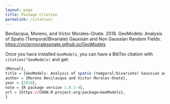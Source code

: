 ```yaml
---
layout: page
title: Package Citation
permalink: /citation/
---
```




Bevilacqua, Moreno, and Victor Morales-Onate. 2018. GeoModels: Analysis of Spatio (Temporal/Bivariate) Gaussian and Non Gaussian Random Fields. https://victormoralesonate.github.io/GeoModels

Once you hace installed `GeoModels`, you can have a BibTex citation with `citation("GeoModels)` and get:

```R
@Manual{,
title = {GeoModels: Analysis of spatio (temporal/bivariate) Gaussian and non Gaussian Random Fields},
author = {Moreno Bevilacqua and Victor Morales-Onate},
year = {2018},
note = {R package version 1.0.3-4},
url = {https://CRAN.R-project.org/package=GeoModels},
}
```
